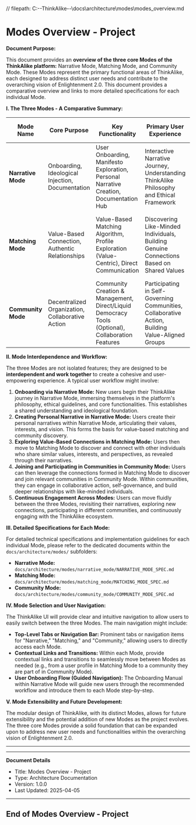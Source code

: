 // filepath: C:\--ThinkAlike--\docs\architecture\modes\modes_overview.md
# Modes Overview - Project

**Document Purpose:**

This document provides an **overview of the three core Modes of the ThinkAlike platform:** Narrative Mode, Matching Mode, and Community Mode.  These Modes represent the primary functional areas of ThinkAlike, each designed to address distinct user needs and contribute to the overarching vision of Enlightenment 2.0.  This document provides a comparative overview and links to more detailed specifications for each individual Mode.

**I.  The Three Modes - A Comparative Summary:**

| Mode Name        | Core Purpose                                   | Key Functionality                                                                 | Primary User Experience                                                                  | Enlightenment 2.0 Principle Embodiment                                                   |
| ---------------- | ---------------------------------------------- | ----------------------------------------------------------------------------------- | -------------------------------------------------------------------------------------------- | ------------------------------------------------------------------------------------------- |
| **Narrative Mode** | Onboarding, Ideological Injection, Documentation | User Onboarding, Manifesto Exploration, Personal Narrative Creation, Documentation Hub | Interactive Narrative Journey, Understanding ThinkAlike Philosophy and Ethical Framework | Radical Transparency, Ethical Humanism, User Empowerment (through knowledge and understanding) |
| **Matching Mode** | Value-Based Connection, Authentic Relationships | Value-Based Matching Algorithm, Profile Exploration (Value-Centric), Direct Communication | Discovering Like-Minded Individuals, Building Genuine Connections Based on Shared Values | Authentic Connection, Ethical Humanism, User Empowerment (through meaningful choice)       |
| **Community Mode** | Decentralized Organization, Collaborative Action | Community Creation & Management, Direct/Liquid Democracy Tools (Optional), Collaboration Features | Participating in Self-Governing Communities, Collaborative Action, Building Value-Aligned Groups | Positive Anarchism, User Empowerment, Radical Transparency (community governance)          |

**II. Mode Interdependence and Workflow:**

The three Modes are not isolated features; they are designed to be **interdependent and work together** to create a cohesive and user-empowering experience.  A typical user workflow might involve:

1.  **Onboarding via Narrative Mode:** New users begin their ThinkAlike journey in Narrative Mode, immersing themselves in the platform's philosophy, ethical guidelines, and core functionalities. This establishes a shared understanding and ideological foundation.
2.  **Creating Personal Narrative in Narrative Mode:** Users create their personal narratives within Narrative Mode, articulating their values, interests, and vision. This forms the basis for value-based matching and community discovery.
3.  **Exploring Value-Based Connections in Matching Mode:** Users then move to Matching Mode to discover and connect with other individuals who share similar values, interests, and perspectives, as revealed through their narratives.
4.  **Joining and Participating in Communities in Community Mode:**  Users can then leverage the connections formed in Matching Mode to discover and join relevant communities in Community Mode.  Within communities, they can engage in collaborative action, self-governance, and build deeper relationships with like-minded individuals.
5.  **Continuous Engagement Across Modes:** Users can move fluidly between the three Modes, revisiting their narratives, exploring new connections, participating in different communities, and continuously engaging with the ThinkAlike ecosystem.

**III.  Detailed Specifications for Each Mode:**

For detailed technical specifications and implementation guidelines for each individual Mode, please refer to the dedicated documents within the `docs/architecture/modes/` subfolders:

*   **Narrative Mode:**  `docs/architecture/modes/narrative_mode/NARRATIVE_MODE_SPEC.md`
*   **Matching Mode:**  `docs/architecture/modes/matching_mode/MATCHING_MODE_SPEC.md`
*   **Community Mode:** `docs/architecture/modes/community_mode/COMMUNITY_MODE_SPEC.md`

**IV.  Mode Selection and User Navigation:**

The ThinkAlike UI will provide clear and intuitive navigation to allow users to easily switch between the three Modes.  The main navigation might include:

*   **Top-Level Tabs or Navigation Bar:**  Prominent tabs or navigation items for "Narrative," "Matching," and "Community," allowing users to directly access each Mode.
*   **Contextual Links and Transitions:**  Within each Mode, provide contextual links and transitions to seamlessly move between Modes as needed (e.g., from a user profile in Matching Mode to a community they are part of in Community Mode).
*   **User Onboarding Flow (Guided Navigation):**  The Onboarding Manual within Narrative Mode will guide new users through the recommended workflow and introduce them to each Mode step-by-step.

**V.  Mode Extensibility and Future Development:**

The modular design of ThinkAlike, with its distinct Modes, allows for future extensibility and the potential addition of new Modes as the project evolves.  The three core Modes provide a solid foundation that can be expanded upon to address new user needs and functionalities within the overarching vision of Enlightenment 2.0.

---

---
**Document Details**
- Title: Modes Overview - Project
- Type: Architecture Documentation
- Version: 1.0.0
- Last Updated: 2025-04-05
---
End of Modes Overview - Project
---


